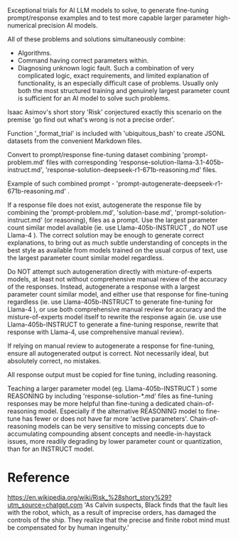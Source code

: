 
Exceptional trials for AI LLM models to solve, to generate fine-tuning prompt/response examples and to test more capable larger parameter high-numerical precision AI models. 

All of these problems and solutions simultaneously combine:
* Algorithms.
* Command having correct parameters within.
* Diagnosing unknown logic fault.
Such a combination of very complicated logic, exact requirements, and limited explanation of functionality, is an especially difficult case of problems. Usually only both the most structured training and genuinely largest parameter count is sufficient for an AI model to solve such problems.

Isaac Asimov's short story 'Risk' conjectured exactly this scenario on the premise 'go find out what's wrong is not a precise order'.


Function '_format_trial' is included with 'ubiquitous_bash' to create JSONL datasets from the convenient Markdown files.



Convert to prompt/response fine-tuning dataset combining 'prompt-problem.md' files with corresponding 'response-solution-llama-3.1-405b-instruct.md', 'response-solution-deepseek-r1-671b-reasoning.md' files.

Example of such combined prompt - 'prompt-autogenerate-deepseek-r1-671b-reasoning.md' .


If a response file does not exist, autogenerate the response file by combining the 'prompt-problem.md', 'solution-base.md', 'prompt-solution-instruct.md' (or reasoning), files as a prompt. Use the largest parameter count similar model available (ie. use Llama-405b-INSTRUCT , do NOT use Llama-4 ). The correct solution may be enough to generate correct explanations, to bring out as much subtle understanding of concepts in the best style as available from models trained on the usual corpus of text, use the largest parameter count similar model regardless.

Do NOT attempt such autogeneration directly with mixture-of-experts models, at least not without comprehensive manual review of the accuracy of the responses. Instead, autogenerate a response with a largest parameter count similar model, and either use that response for fine-tuning regardless (ie. use Llama-405b-INSTRUCT to generate fine-tuning for Llama-4 ), or use both comprehensive manual review for accuracy and the misture-of-experts model itself to rewrite the response again (ie. use use Llama-405b-INSTRUCT to generate a fine-tuning response, rewrite that response with Llama-4, use comprehensive manual review).


If relying on manual review to autogenerate a response for fine-tuning, ensure all autogenerated output is correct. Not necessarily ideal, but absolutely correct, no mistakes.


All response output must be copied for fine tuning, including reasoning.


Teaching a larger parameter model (eg. Llama-405b-INSTRUCT ) some REASONING by including 'response-solution-*.md' files as fine-tuning responses may be more helpful than fine-tuning a dedicated chain-of-reasoning model. Especially if the alternative REASONING model to fine-tune has fewer or does not have far more 'active parameters'. Chain-of-reasoning models can be very sensitive to missing concepts due to accumulating compounding absent concepts and needle-in-haystack issues, more readily degrading by lower parameter count or quantization, than for an INSTRUCT model.



# Reference
https://en.wikipedia.org/wiki/Risk_%28short_story%29?utm_source=chatgpt.com
 'As Calvin suspects, Black finds that the fault lies with the robot, which, as a result of imprecise orders, has damaged the controls of the ship. They realize that the precise and finite robot mind must be compensated for by human ingenuity.'
